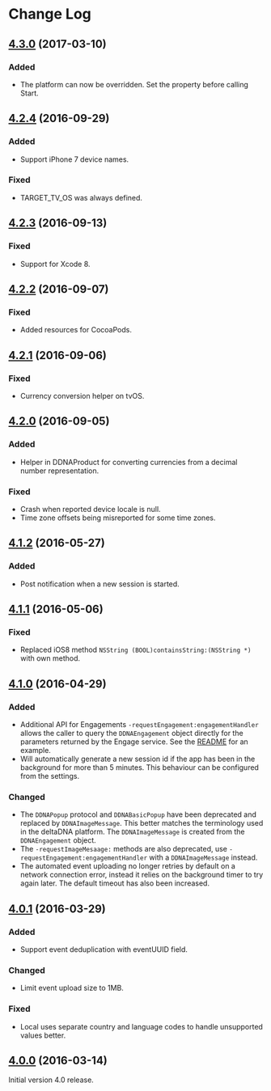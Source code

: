 # Change Log
## [4.3.0](https://github.com/deltaDNA/ios-sdk/releases/tag/4.3.0) (2017-03-10)
### Added
- The platform can now be overridden.  Set the property before calling Start.

## [4.2.4](https://github.com/deltaDNA/ios-sdk/releases/tag/4.2.4) (2016-09-29)
### Added
- Support iPhone 7 device names.

### Fixed
- TARGET_TV_OS was always defined.

## [4.2.3](https://github.com/deltaDNA/ios-sdk/releases/tag/4.2.3) (2016-09-13)
### Fixed
- Support for Xcode 8.

## [4.2.2](https://github.com/deltaDNA/ios-sdk/releases/tag/4.2.2) (2016-09-07)
### Fixed
- Added resources for CocoaPods.

## [4.2.1](https://github.com/deltaDNA/ios-sdk/releases/tag/4.2.1) (2016-09-06)
### Fixed
- Currency conversion helper on tvOS.

## [4.2.0](https://github.com/deltaDNA/ios-sdk/releases/tag/4.2.0) (2016-09-05)
### Added
- Helper in DDNAProduct for converting currencies from a decimal number representation.

### Fixed
- Crash when reported device locale is null.
- Time zone offsets being misreported for some time zones.

## [4.1.2](https://github.com/deltaDNA/ios-sdk/releases/tag/4.1.2) (2016-05-27)
### Added
- Post notification when a new session is started.

## [4.1.1](https://github.com/deltaDNA/ios-sdk/releases/tag/4.1.1) (2016-05-06)
### Fixed
- Replaced iOS8 method `NSString (BOOL)containsString:(NSString *)` with own method.

## [4.1.0](https://github.com/deltaDNA/ios-sdk/releases/tag/4.1.0) (2016-04-29)
### Added
- Additional API for Engagements `-requestEngagement:engagementHandler` allows the caller to query the `DDNAEngagement` object directly for the parameters returned by the Engage service.  See the [README](README.md) for an example.
- Will automatically generate a new session id if the app has been in the background for more than 5 minutes.  This behaviour can be configured from the settings.

### Changed
- The `DDNAPopup` protocol and `DDNABasicPopup` have been deprecated and replaced by `DDNAImageMessage`.  This better matches the terminology used in the deltaDNA platform. The `DDNAImageMessage` is created from the `DDNAEngagement` object.
- The `-requestImageMesaage:` methods are also deprecated, use `-requestEngagement:engagementHandler` with a `DDNAImageMessage` instead.
- The automated event uploading no longer retries by default on a network connection error, instead it relies on the background timer to try again later.  The default timeout has also been increased.

## [4.0.1](https://github.com/deltaDNA/ios-sdk/releases/tag/4.0.1) (2016-03-29)
### Added
- Support event deduplication with eventUUID field.

### Changed
- Limit event upload size to 1MB.

### Fixed
- Local uses separate country and language codes to handle unsupported values better.

## [4.0.0](https://github.com/deltaDNA/ios-sdk/releases/tag/4.0.0) (2016-03-14)
Initial version 4.0 release.

